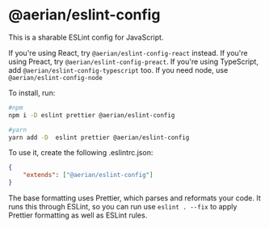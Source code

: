 # @aerian/eslint-config

This is a sharable ESLint config for JavaScript.

If you're using React, try `@aerian/eslint-config-react` instead. If you're
using Preact, try `@aerian/eslint-config-preact`. If you're using TypeScript,
add `@aerian/eslint-config-typescript` too. If you need node, use
`@aerian/eslint-config-node`

To install, run:

```sh
#npm
npm i -D eslint prettier @aerian/eslint-config

#yarn
yarn add -D  eslint prettier @aerian/eslint-config
```

To use it, create the following .eslintrc.json:

```json
{
    "extends": ["@aerian/eslint-config"]
}
```

The base formatting uses Prettier, which parses and reformats your code. It runs
this through ESLint, so you can run use `eslint . --fix` to apply Prettier
formatting as well as ESLint rules.
